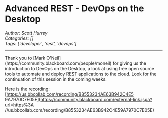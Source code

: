 # Advanced REST - DevOps on the Desktop
*Author: Scott Hurrey*  
*Categories: []*  
*Tags: ['developer', 'rest', 'devops']*  
<hr />
Thank you to [Mark O'Neil](https://community.blackboard.com/people/moneil) for
giving us the introduction to DevOps on the Desktop, a look at using free open
source tools to automate and deploy REST applications to the cloud. Look for
the continuation of this session in the coming weeks.

Here is the recording: [https://us.bbcollab.com/recording/B8553234AE63B942C4E5
9A7970C7E05E](https://community.blackboard.com/external-link.jspa?url=https%3A
//us.bbcollab.com/recording/B8553234AE63B942C4E59A7970C7E05E)

